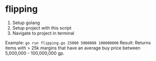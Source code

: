 # flipping

1. Setup golang
2. Setup project with this script
3. Navigate to project in terminal

Example: ```go run flipping.go 25000 5000000 100000000``` 
Result:  Returns items with > 25k margins that have an average buy price between 5,000,000 - 100,000,000 gp.
